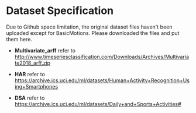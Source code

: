 # Dataset Specification
Due to Github space limitation, the original dataset files haven't been uploaded except for BasicMotions. Please downloaded the files and put them here.
+ **Multivariate_arff** refer to http://www.timeseriesclassification.com/Downloads/Archives/Multivariate2018_arff.zip

+ **HAR** refer to https://archive.ics.uci.edu/ml/datasets/Human+Activity+Recognition+Using+Smartphones

+ **DSA** refer to https://archive.ics.uci.edu/ml/datasets/Daily+and+Sports+Activities#